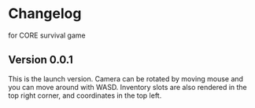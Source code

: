 # Changelog
for CORE survival game
## Version 0.0.1
This is the launch version. Camera can be rotated by moving mouse and you can move around with WASD. Inventory slots are also rendered in the top right corner, and coordinates in the top left.